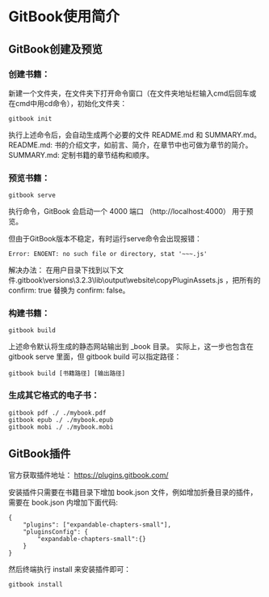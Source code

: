 # GitBook使用简介

## GitBook创建及预览

### 创建书籍：
新建一个文件夹，在文件夹下打开命令窗口（在文件夹地址栏输入cmd后回车或在cmd中用cd命令），初始化文件夹：

```
gitbook init
```

执行上述命令后，会自动生成两个必要的文件 README.md 和 SUMMARY.md。
README.md: 书的介绍文字，如前言、简介，在章节中也可做为章节的简介。
SUMMARY.md: 定制书籍的章节结构和顺序。

### 预览书籍：
```
gitbook serve
```

执行命令，GitBook 会启动一个 4000 端口 （http://localhost:4000） 用于预览。

但由于GitBook版本不稳定，有时运行serve命令会出现报错：
```
Error: ENOENT: no such file or directory, stat '~~~.js'
```

解决办法： 在用户目录下找到以下文件.gitbook\versions\3.2.3\lib\output\website\copyPluginAssets.js ，把所有的 confirm: true 替换为 confirm: false。

### 构建书籍：
```
gitbook build
```

上述命令默认将生成的静态网站输出到 _book 目录。
实际上，这一步也包含在 gitbook serve 里面，但 gitbook build 可以指定路径：
```
gitbook build [书籍路径] [输出路径]
```

### 生成其它格式的电子书：
```
gitbook pdf ./ ./mybook.pdf
gitbook epub ./ ./mybook.epub
gitbook mobi ./ ./mybook.mobi
```

## GitBook插件

官方获取插件地址： https://plugins.gitbook.com/

安装插件只需要在书籍目录下增加 book.json 文件，例如增加折叠目录的插件，需要在 book.json 内增加下面代码:
```
{
    "plugins": ["expandable-chapters-small"],
    "pluginsConfig": {
        "expandable-chapters-small":{}
    }
}
```

然后终端执行 install 来安装插件即可：
```
gitbook install
```
